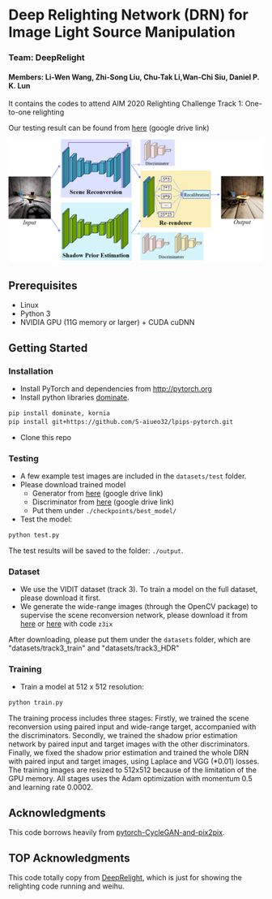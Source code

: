 # Deep Relighting Network (DRN) for Image Light Source Manipulation
### Team: DeepRelight
#### Members: Li-Wen Wang, Zhi-Song Liu, Chu-Tak Li,Wan-Chi Siu, Daniel P. K. Lun
It contains the codes to attend AIM 2020 Relighting Challenge Track 1: One-to-one relighting

Our testing result can be found from [here](https://drive.google.com/file/d/1w5-XPb3prHha2ens0rrIPeLafB--4g6S/view?usp=sharing) (google drive link)

![](figures/architecture.png)


## Prerequisites
- Linux
- Python 3
- NVIDIA GPU (11G memory or larger) + CUDA cuDNN

## Getting Started
### Installation
- Install PyTorch and dependencies from http://pytorch.org
- Install python libraries [dominate](https://github.com/Knio/dominate).
```bash
pip install dominate, kornia
pip install git+https://github.com/S-aiueo32/lpips-pytorch.git
```
- Clone this repo


### Testing
- A few example test images are included in the `datasets/test` folder.
- Please download trained model
  - Generator from [here](https://drive.google.com/file/d/1HoyYtG6fNIw_45qbe8QrENXNPKYZmMcu/view?usp=sharing) (google drive link)
  - Discriminator from [here](https://drive.google.com/file/d/195WH6LpARtnZPkaDDq_Def9t5fA0p8Qa/view?usp=sharing) (google drive link)
  - Put them under `./checkpoints/best_model/`
- Test the model:
```bash
python test.py
```
The test results will be saved to the folder: `./output`.



### Dataset
- We use the VIDIT dataset (track 3). To train a model on the full dataset, please download it first.
- We generate the wide-range images (through the OpenCV package) to supervise the scene reconversion network, please download it from [here](https://drive.google.com/file/d/16tW_3CYNmks7R3NJany31TXeOiiEZrIw/view?usp=sharing) or [here](https://pan.baidu.com/s/1I99CjhqnQQRnN2fcpLewBQ) with code `z3ix`

After downloading, please put them under the `datasets` folder, which are "datasets/track3_train" and "datasets/track3_HDR"


### Training
- Train a model at 512 x 512 resolution:
```bash
python train.py 
```
The training process includes three stages: Firstly, we trained the scene reconversion using paired input and wide-range target, accompanied with the discriminators. Secondly, we trained the shadow prior estimation network by paired input and target images with the other discriminators. Finally, we fixed the shadow prior estimation and trained the whole DRN with paired input and target images, using Laplace and VGG (*0.01) losses. The training images are resized to 512x512 because of the limitation of the GPU memory. All stages uses the Adam optimization with momentum 0.5 and learning rate 0.0002. 

## Acknowledgments
This code borrows heavily from [pytorch-CycleGAN-and-pix2pix](https://github.com/junyanz/pytorch-CycleGAN-and-pix2pix).

## TOP Acknowledgments
This code totally copy from [DeepRelight](https://github.com/WangLiwen1994/DeepRelight), which is just for showing the relighting code running and weihu.
